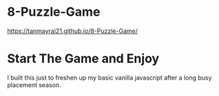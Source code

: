 # 8-Puzzle-Game
https://tanmayrai21.github.io/8-Puzzle-Game/

# Start The Game and Enjoy
I built this just to freshen up my basic vanilla javascript after a long busy placement season.
